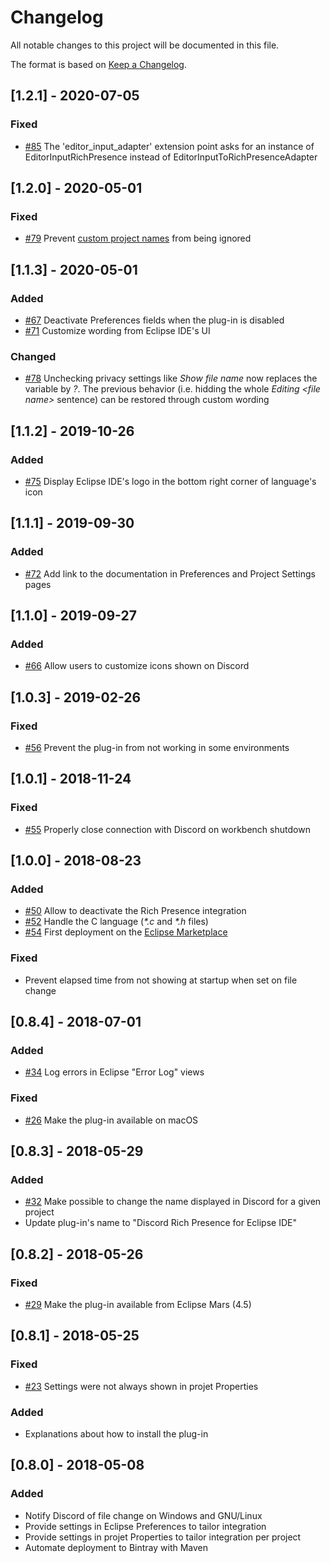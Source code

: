 # Changelog
All notable changes to this project will be documented in this file.

The format is based on [Keep a Changelog](https://keepachangelog.com/en/1.0.0/).

## [1.2.1] - 2020-07-05
### Fixed
 - [#85](https://github.com/echebbi/eclipse-discord-integration/issues/85) The 'editor_input_adapter' extension point asks for an instance of EditorInputRichPresence instead of EditorInputToRichPresenceAdapter

## [1.2.0] - 2020-05-01
### Fixed
 - [#79](https://github.com/echebbi/eclipse-discord-integration/pull/79) Prevent [custom project names](https://discord-rich-presence-for-eclipse-ide.readthedocs.io/en/latest/customize/change-name-of-projects.html#) from being ignored

## [1.1.3] - 2020-05-01
### Added
 - [#67](https://github.com/echebbi/eclipse-discord-integration/issues/67) Deactivate Preferences fields when the plug-in is disabled
 - [#71](https://github.com/echebbi/eclipse-discord-integration/issues/71) Customize wording from Eclipse IDE's UI

### Changed
 - [#78](https://github.com/echebbi/eclipse-discord-integration/pull/78) Unchecking privacy settings like _Show file name_ now replaces the variable by _?_. The previous behavior (i.e. hidding the whole _Editing &lt;file name&gt;_ sentence) can be restored through custom wording

## [1.1.2] - 2019-10-26
### Added
 - [#75](https://github.com/echebbi/eclipse-discord-integration/pull/75) Display Eclipse IDE's logo in the bottom right corner of language's icon

## [1.1.1] - 2019-09-30
### Added
- [#72](https://github.com/echebbi/eclipse-discord-integration/pull/72) Add link to the documentation in Preferences and Project Settings pages

## [1.1.0] - 2019-09-27
### Added
- [#66](https://github.com/echebbi/eclipse-discord-integration/issues/66) Allow users to customize icons shown on Discord

## [1.0.3] - 2019-02-26
### Fixed
- [#56](https://github.com/echebbi/eclipse-discord-integration/issues/56) Prevent the plug-in from not working in some environments

## [1.0.1] - 2018-11-24
### Fixed
- [#55](https://github.com/echebbi/eclipse-discord-integration/issues/55) Properly close connection with Discord on workbench shutdown

## [1.0.0] - 2018-08-23
### Added
- [#50](https://github.com/echebbi/eclipse-discord-integration/pull/50) Allow to deactivate the Rich Presence integration
- [#52](https://github.com/echebbi/eclipse-discord-integration/pull/52) Handle the C language (_*.c_ and _*.h_ files)
- [#54](https://github.com/echebbi/eclipse-discord-integration/pull/54) First deployment on the [Eclipse Marketplace](https://marketplace.eclipse.org/content/discord-rich-presence-eclipse-ide)

### Fixed
- Prevent elapsed time from not showing at startup when set on file change

## [0.8.4] - 2018-07-01
### Added
- [#34](https://github.com/echebbi/eclipse-discord-integration/pull/34) Log errors in Eclipse "Error Log" views

### Fixed
- [#26](https://github.com/echebbi/eclipse-discord-integration/issues/26) Make the plug-in available on macOS

## [0.8.3] - 2018-05-29
### Added
- [#32](https://github.com/echebbi/eclipse-discord-integration/pull/32) Make possible to change the name displayed in Discord for a given project
- Update plug-in's name to "Discord Rich Presence for Eclipse IDE"

## [0.8.2] - 2018-05-26
### Fixed
- [#29](https://github.com/echebbi/eclipse-discord-integration/issues/29) Make the plug-in available from Eclipse Mars (4.5)

## [0.8.1] - 2018-05-25
### Fixed
- [#23](https://github.com/echebbi/eclipse-discord-integration/issues/23) Settings were not always shown in projet Properties

### Added
- Explanations about how to install the plug-in

## [0.8.0] - 2018-05-08
### Added
- Notify Discord of file change on Windows and GNU/Linux
- Provide settings in Eclipse Preferences to tailor integration
- Provide settings in projet Properties to tailor integration per project
- Automate deployment to Bintray with Maven